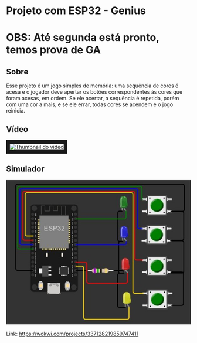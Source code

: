 # Projeto com ESP32 - Genius

# OBS: Até segunda está pronto, temos prova de GA

## Sobre

Esse projeto é um jogo simples de memória: uma sequência de cores é acesa e o jogador deve apertar os botões correspondentes às cores que foram acesas, em ordem. Se ele acertar, a sequência é repetida, porém com uma cor a mais, e se ele errar, todas cores se acendem e o jogo reinicia.

## Vídeo

<a href="http://www.youtube.com/watch?feature=player_embedded&v=xaRUGNEISiA
" target="_blank"><img src="http://img.youtube.com/vi/xaRUGNEISiA/0.jpg" 
alt="Thumbnail do video" width="240" height="180" border="10" /></a>

## Simulador

![alt text](https://raw.githubusercontent.com/brun0-matheus/proj_eletronica/main/Genius/simulador.jpg "Simulador")

Link: <https://wokwi.com/projects/337128219859747411>
